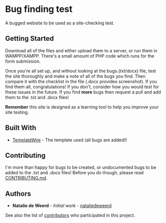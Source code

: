 # Bug finding test

A bugged website to be used as a site-checking test. 

## Getting Started

Download all of the files and either upload them to a server, or run them in WAMPP/XAMPP. There's a small amount of PHP code which runs for the form submission. 

Once you're all set up, and without looking at the bugs.(txt/docx) file, test the site thoroughly and make a note of all of the bugs you find. Then compare it with the checklist in the file (.docx provides screenshot). If you find them all, congratulations! If you don't, consider how you would test for these issues in the future. If you find **more** bugs then request a pull and add them to the .txt and .docx files!

**Remember** this site is designed as a learning tool to help you improve your site testing.

## Built With

* [TemplateWire](http://www.templatewire.com/gusto-free-restaurant-one-page-template) - The template used (all bugs are added!)

## Contributing

I'm more than happy for bugs to be created, or undocumented bugs to be added to the .txt and .docx files! Before you do though, please read [CONTRIBUTING.md](CONTRIBUTING.md).

## Authors

* **Natalie de Weerd** - *Initial work* - [nataliedeweerd](https://github.com/nataliedeweerd)

See also the list of [contributors](https://github.com/your/project/contributors) who participated in this project.
